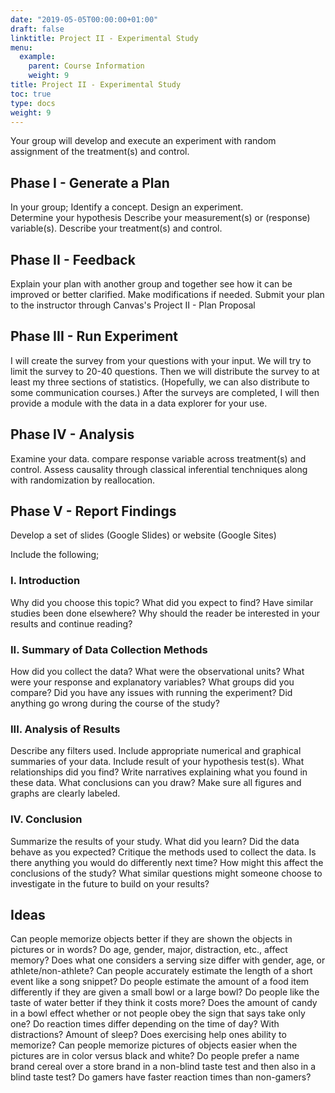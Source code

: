 ```yaml
---
date: "2019-05-05T00:00:00+01:00"
draft: false
linktitle: Project II - Experimental Study
menu:
  example:
    parent: Course Information
    weight: 9
title: Project II - Experimental Study
toc: true
type: docs
weight: 9
---
```




Your group will develop and execute an experiment with random assignment of the treatment(s) and control.

## Phase I - Generate a Plan
In your group;
Identify a concept.
Design an experiment.  
Determine your hypothesis
Describe your measurement(s) or (response) variable(s).
Describe your treatment(s) and control.

## Phase II - Feedback
Explain your plan with another group and together see how it can be improved or better clarified.  Make modifications if needed.  Submit your plan to the instructor through Canvas's Project II - Plan Proposal

## Phase III -  Run Experiment 
I will create the survey from your questions with your input.  We will try to limit the survey to 20-40 questions.
Then we will distribute the survey to at least my three sections of statistics. (Hopefully, we can also distribute to some communication courses.)  After the surveys are completed, I will then provide a module with the data in a data explorer for your use.

## Phase IV - Analysis
Examine your data.  compare response variable across treatment(s) and control. Assess causality through classical inferential tenchniques along with randomization by reallocation.

## Phase V - Report Findings
Develop a set of slides (Google Slides) or website (Google Sites)

Include the following;
### I. Introduction
Why did you choose this topic?  What did you expect to find?  Have similar studies been done elsewhere?  Why should the reader be interested in your results and continue reading?

### II.  Summary of Data Collection Methods 
How did you collect the data?  What were the observational units? What were your response and explanatory variables? What groups did you compare?   Did you have any issues with running the experiment?  Did anything go wrong during the course of the study?  
 

### III.  Analysis of Results 
Describe any filters used.  Include appropriate numerical and graphical summaries of your data.  Include result of your hypothesis test(s).  What relationships did you find? Write narratives explaining what you found in these data.   What conclusions can you draw? Make sure all figures and graphs are clearly labeled.
 

### IV. Conclusion 
Summarize the results of your study.  What did you learn?  Did the data behave as you expected?  Critique the methods used to collect the data.  Is there anything you would do differently next time?  How might this affect the conclusions of the study?  What similar questions might someone choose to investigate in the future to build on your results?

## Ideas
Can people memorize objects better if they are shown the objects in pictures or in words?
Do age, gender, major, distraction, etc., affect memory?
Does what one considers a serving size differ with gender, age, or athlete/non-athlete?
Can people accurately estimate the length of a short event like a song snippet?
Do people estimate the amount of a food item differently if they are given a small bowl or a large bowl?
Do people like the taste of water better if they think it costs more?
Does the amount of candy in a bowl effect whether or not people obey the sign that says take only one?
Do reaction times differ depending on the time of day?  With distractions?  Amount of sleep?
Does exercising help ones ability to memorize?
Can people memorize pictures of objects easier when the pictures are in color versus black and white?
Do people prefer a name brand cereal over a store brand in a non-blind taste test and then  also in a blind taste test?
Do gamers have faster reaction times than non-gamers?

